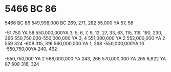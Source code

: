 # 5466 BC 86

5466 BC 86
549,998,000 BC 269, 271, 282
55,000 YA  57, 58

-51,750 YA 58
550,000,000YA 3, 5, 6, 7, 9, 12, 27, 33, 63,
115, 119, 190, 230, 266
550,750,000-550,000,000 YA 3, 4
551,000,000 YA 2
552,000,000 YA 2
559 324
-608 315, 316
560,000,000 YA 1, 268
-550,000,000YA 10
-550,750,00YA 240, 462


-550,750,000 YA 2
568,000,000 YA 243, 266
570,000,000 YA 265
6,622 YA 87
608 316, 324